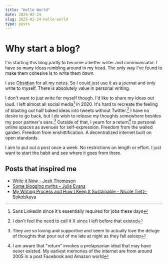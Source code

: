 ```yaml
---
title: "Hello World"
date: 2025-02-24
slug: 2025-02-24-hello-world
type: posts
---
```


# Why start a blog?
I'm starting this blog partly to become a better writer and communicator. I have so many ideas rumbling around in my head. The only way I've found to make them cohesive is to write them down. 

I use [Obsidian](https://obsidian.md/) for all my notes. So I could just use it as a journal and only write to myself. There is absolutely value in personal writing.

I don't want to just write for myself though. I'd like to share my ideas out loud. I left almost all social media[^1] in 2020. It's hard to recreate the feeling of blasting out half baked ideas into tweets without Twitter.[^2] I have no desire to go back, but I do wish to release my thoughts somewhere besides my poor partner's ears.[^3]
Outside of that, I yearn for a return[^4] to personal online spaces as avenues for self-expression. Freedom from the walled garden. Freedom from enshittification. A decentralized internet built on open standards. 

I aim to put out a post once a week. No restrictions on length or effort. I just want to start the habit and see where it goes from there.

## Posts that inspired me
- [Write it Now - Josh Thompson]( https://josh.works/write-it-now#jan-2024 )
- [ Some blogging myths - Julia Evans ]( https://jvns.ca/blog/2023/06/05/some-blogging-myths/ )
- [ My Writing Process and How I Keep It Sustainable - Nicole Tietz-Sokolskaya ]( https://ntietz.com/blog/my-writing-process-and-how-i-keep-it-sustainable/ )

[^1]: Sans LinkedIn since it's essentially required for jobs these days

[^2]: I don't feel the need to call it X since I left before that existed

[^3]: They are so loving and supportive and seem to actually love the deluge of thoughts that pour out of me late at night as they fall asleep

[^4]: I am aware that "return" invokes a prelapsarian ideal that may have never existed. My earliest memories of the internet are from around 2005 in a post Facebook and Amazon world
